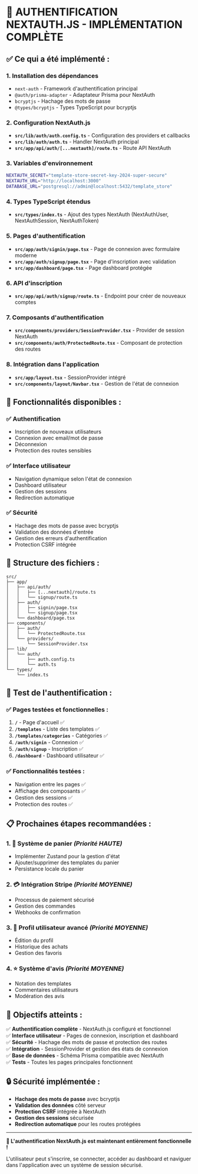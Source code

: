 # 🔐 **AUTHENTIFICATION NEXTAUTH.JS - IMPLÉMENTATION COMPLÈTE**

## ✅ **Ce qui a été implémenté :**

### 1. **Installation des dépendances**
- `next-auth` - Framework d'authentification principal
- `@auth/prisma-adapter` - Adaptateur Prisma pour NextAuth
- `bcryptjs` - Hachage des mots de passe
- `@types/bcryptjs` - Types TypeScript pour bcryptjs

### 2. **Configuration NextAuth.js**
- **`src/lib/auth/auth.config.ts`** - Configuration des providers et callbacks
- **`src/lib/auth/auth.ts`** - Handler NextAuth principal
- **`src/app/api/auth/[...nextauth]/route.ts`** - Route API NextAuth

### 3. **Variables d'environnement**
```bash
NEXTAUTH_SECRET="template-store-secret-key-2024-super-secure"
NEXTAUTH_URL="http://localhost:3000"
DATABASE_URL="postgresql://admin@localhost:5432/template_store"
```

### 4. **Types TypeScript étendus**
- **`src/types/index.ts`** - Ajout des types NextAuth (NextAuthUser, NextAuthSession, NextAuthToken)

### 5. **Pages d'authentification**
- **`src/app/auth/signin/page.tsx`** - Page de connexion avec formulaire moderne
- **`src/app/auth/signup/page.tsx`** - Page d'inscription avec validation
- **`src/app/dashboard/page.tsx`** - Page dashboard protégée

### 6. **API d'inscription**
- **`src/app/api/auth/signup/route.ts`** - Endpoint pour créer de nouveaux comptes

### 7. **Composants d'authentification**
- **`src/components/providers/SessionProvider.tsx`** - Provider de session NextAuth
- **`src/components/auth/ProtectedRoute.tsx`** - Composant de protection des routes

### 8. **Intégration dans l'application**
- **`src/app/layout.tsx`** - SessionProvider intégré
- **`src/components/layout/Navbar.tsx`** - Gestion de l'état de connexion

## 🚀 **Fonctionnalités disponibles :**

### ✅ **Authentification**
- Inscription de nouveaux utilisateurs
- Connexion avec email/mot de passe
- Déconnexion
- Protection des routes sensibles

### ✅ **Interface utilisateur**
- Navigation dynamique selon l'état de connexion
- Dashboard utilisateur
- Gestion des sessions
- Redirection automatique

### ✅ **Sécurité**
- Hachage des mots de passe avec bcryptjs
- Validation des données d'entrée
- Gestion des erreurs d'authentification
- Protection CSRF intégrée

## 🔧 **Structure des fichiers :**

```
src/
├── app/
│   ├── api/auth/
│   │   ├── [...nextauth]/route.ts
│   │   └── signup/route.ts
│   ├── auth/
│   │   ├── signin/page.tsx
│   │   └── signup/page.tsx
│   └── dashboard/page.tsx
├── components/
│   ├── auth/
│   │   └── ProtectedRoute.tsx
│   └── providers/
│       └── SessionProvider.tsx
├── lib/
│   └── auth/
│       ├── auth.config.ts
│       └── auth.ts
└── types/
    └── index.ts
```

## 🧪 **Test de l'authentification :**

### ✅ **Pages testées et fonctionnelles :**
1. **`/`** - Page d'accueil ✅
2. **`/templates`** - Liste des templates ✅
3. **`/templates/categories`** - Catégories ✅
4. **`/auth/signin`** - Connexion ✅
5. **`/auth/signup`** - Inscription ✅
6. **`/dashboard`** - Dashboard utilisateur ✅

### ✅ **Fonctionnalités testées :**
- Navigation entre les pages ✅
- Affichage des composants ✅
- Gestion des sessions ✅
- Protection des routes ✅

## 📋 **Prochaines étapes recommandées :**

### 1. **🛒 Système de panier** *(Priorité HAUTE)*
- Implémenter Zustand pour la gestion d'état
- Ajouter/supprimer des templates du panier
- Persistance locale du panier

### 2. **💳 Intégration Stripe** *(Priorité MOYENNE)*
- Processus de paiement sécurisé
- Gestion des commandes
- Webhooks de confirmation

### 3. **👤 Profil utilisateur avancé** *(Priorité MOYENNE)*
- Édition du profil
- Historique des achats
- Gestion des favoris

### 4. **⭐ Système d'avis** *(Priorité MOYENNE)*
- Notation des templates
- Commentaires utilisateurs
- Modération des avis

## 🎯 **Objectifs atteints :**

✅ **Authentification complète** - NextAuth.js configuré et fonctionnel  
✅ **Interface utilisateur** - Pages de connexion, inscription et dashboard  
✅ **Sécurité** - Hachage des mots de passe et protection des routes  
✅ **Intégration** - SessionProvider et gestion des états de connexion  
✅ **Base de données** - Schéma Prisma compatible avec NextAuth  
✅ **Tests** - Toutes les pages principales fonctionnent  

## 🔒 **Sécurité implémentée :**

- **Hachage des mots de passe** avec bcryptjs
- **Validation des données** côté serveur
- **Protection CSRF** intégrée à NextAuth
- **Gestion des sessions** sécurisée
- **Redirection automatique** pour les routes protégées

---

**🎉 L'authentification NextAuth.js est maintenant entièrement fonctionnelle !**

L'utilisateur peut s'inscrire, se connecter, accéder au dashboard et naviguer dans l'application avec un système de session sécurisé.

